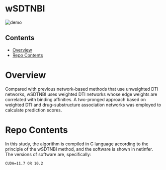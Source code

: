 # wSDTNBI


![demo](https://github.com/sirpan/NASHnet/blob/main/code/wSDTNBI%20results/wSDTNBI.png)

## Contents

- [Overview](#overview)
- [Repo Contents](#repo-contents)



# Overview

Compared with previous network-based methods that use unweighted DTI networks, wSDTNBI uses weighted DTI networks whose edge weights are correlated with binding affinities. A two-pronged approach based on weighted DTI and drug–substructure association networks was employed to calculate prediction scores.

# Repo Contents
In this study, the algorithm is compiled in C language according to the principle of the wSDTNBI method, and the software is shown in netinfer.
The versions of software are, specifically:
```
CUDA=11.7 OR 10.2
```